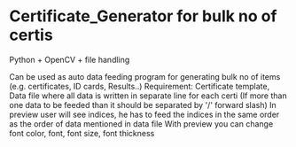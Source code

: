 # Certificate_Generator for bulk no of certis
Python + OpenCV + file handling

Can be used as auto data feeding program for generating bulk no of items (e.g. certificates, ID cards, Results..)
Requirement: 
Certificate template, 
Data file where all data is written in separate line for each certi 
(If more than one data to be feeded than it should be separated by '/' forward slash)
In preview user will see indices, he has to feed the indices in the same order as the order of data mentioned in data file
With preview you can change font color, font, font size, font thickness
             
